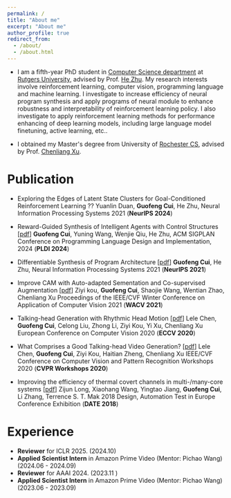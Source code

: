 ```yaml
---
permalink: /
title: "About me"
excerpt: "About me"
author_profile: true
redirect_from: 
  - /about/
  - /about.html
---
```


* I am a fifth-year PhD student in [Computer Science department](https://www.cs.rutgers.edu/) at [Rutgers University](https://www.rutgers.edu/), advised by Prof. [He Zhu](https://herowanzhu.github.io/). My research interests involve reinforcement learning, computer vision, programming language and machine learning. I investigate to increase efficiency of neural program synthesis and apply programs of neural module to enhance robustness and interpretability of reinforcement learning policy. I also investigate to apply reinforcement learning methods for performance enhancing of deep learning models, including large language model finetuning, active learning, etc..

* I obtained my Master's degree from University of [Rochester CS](https://www.cs.rochester.edu/), advised by Prof. [Chenliang Xu](https://www.cs.rochester.edu/~cxu22/).


Publication
======
* Exploring the Edges of Latent State Clusters for Goal-Conditioned Reinforcement Learning ??
Yuanlin Duan, **Guofeng Cui**, He Zhu,
Neural Information Processing Systems 2021 (**NeurIPS 2024**)

* Reward-Guided Synthesis of Intelligent Agents with Control Structures [[pdf](https://dl.acm.org/doi/pdf/10.1145/3656447)]
**Guofeng Cui**, Yuning Wang, Wenjie Qiu, He Zhu,
ACM SIGPLAN Conference on Programming Language Design and Implementation, 2024 (**PLDI 2024**)

* Differentiable Synthesis of Program Architecture [[pdf](https://openreview.net/pdf?id=ivXd1iOKx9M)]
**Guofeng Cui**, He Zhu, 
Neural Information Processing Systems 2021 (**NeurIPS 2021**)

* Improve CAM with Auto-adapted Sementation and Co-supervised Augmentation [[pdf](https://arxiv.org/abs/1911.07160)]
Ziyi kou, **Guofeng Cui**, Shaojie Wang, Wentian Zhao, Chenliang Xu
Proceedings of the IEEE/CVF Winter Conference on Application of Computer Vision 2021 (**WACV 2021**)

* Talking-head Generation with Rhythmic Head Motion [[pdf](https://arxiv.org/abs/2007.08547)]
Lele Chen, **Guofeng Cui**, Celong Liu, Zhong Li, Ziyi Kou, Yi Xu, Chenliang Xu
European Conference on Computer Vision 2020 (**ECCV 2020**)

* What Comprises a Good Talking-head Video Generation? [[pdf](https://arxiv.org/abs/2005.03201)]
Lele Chen, **Guofeng Cui**, Ziyi Kou, Haitian Zheng, Chenliang Xu
IEEE/CVF Conference on Computer Vision and Pattern Recognition Workshops 2020 (**CVPR Workshops 2020**)

* Improving the efficiency of thermal covert channels in multi-/many-core systems [[pdf](https://ieeexplore.ieee.org/abstract/document/8342241)]
Zijun Long, Xiaohang Wang, Yingtao Jiang, **Guofeng Cui**, Li Zhang, Terrence S. T. Mak
2018 Design, Automation Test in Europe Conference Exhibition (**DATE 2018**)

Experience
======
* **Reviewer** for ICLR 2025. (2024.10)
* **Applied Scientist Intern** in Amazon Prime Video (Mentor: Pichao Wang) (2024.06 - 2024.09)
* **Reviewer** for AAAI 2024. (2023.11 )
* **Applied Scientist Intern** in Amazon Prime Video (Mentor: Pichao Wang) (2023.06 - 2023.09)